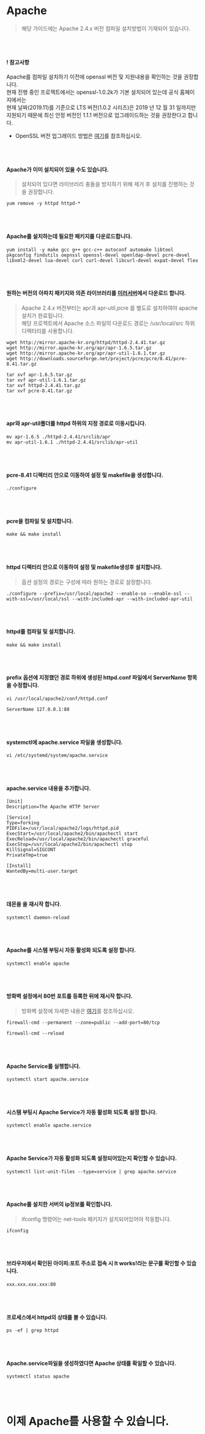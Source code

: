 # Apache
> 해당 가이드에는 Apache 2.4.x 버전 컴파일 설치방법이 기재되어 있습니다.

<br/>
<br/>

#### ! 참고사항
Apache를 컴파일 설치하기 이전에 openssl 버전 및 지원내용을 확인하는 것을 권장합니다.  
현재 진행 중인 프로젝트에서는 openssl-1.0.2k가 기본 설치되어 있는데 공식 홈페이지에서는  
현재 날짜(2019.11)를 기준으로 LTS 버전(1.0.2 시리즈)은 2019 년 12 월 31 일까지만  
지원되기 때문에 최신 안정 버전인 1.1.1 버전으로 업그레이드하는 것을 권장한다고 합니다.  
- OpenSSL 버전 업그레이드 방법은 [여기](https://github.com/ionio-dev/Dev-Docs/blob/master/CentOS-Linux-release-7.7.1908-(Core)-DVD/guide/preferences/openssl_settings.md)를 참조하십시오.

<br/>
<br/>

#### Apache가 이미 설치되어 있을 수도 있습니다.
> 설치되어 있다면 라이브러리 충돌을 방지하기 위해 제거 후 설치를 진행하는 것을 권장합니다.
```
yum remove -y httpd httpd-*
```

<br/>
<br/>

#### Apache를 설치하는데 필요한 패키지를 다운로드합니다.
```
yum install -y make gcc g++ gcc-c++ autoconf automake libtool pkgconfig findutils oepnssl openssl-devel openldap-devel pcre-devel libxml2-devel lua-devel curl curl-devel libcurl-devel expat-devel flex
```

<br/>
<br/>

#### 원하는 버전의 아파치 패키지와 의존 라이브러리를 [미러서버](http://mirror.apache-kr.org/)에서 다운로드 합니다.
> Apache 2.4.x 버전부터는 apr과 apr-util,pcre 를 별도로 설치하여야 apache 설치가 완료됩니다.  
해당 프로젝트에서 Apache 소스 파일의 다운로드 경로는 /usr/local/src 하위 디렉터리를 사용합니다.
```
wget http://mirror.apache-kr.org/httpd/httpd-2.4.41.tar.gz
wget http://mirror.apache-kr.org/apr/apr-1.6.5.tar.gz
wget http://mirror.apache-kr.org/apr/apr-util-1.6.1.tar.gz
wget http://downloads.sourceforge.net/project/pcre/pcre/8.41/pcre-8.41.tar.gz
```
```
tar xvf apr-1.6.5.tar.gz
tar xvf apr-util-1.6.1.tar.gz
tar xvf httpd-2.4.41.tar.gz
tar xvf pcre-8.41.tar.gz
```

<br/>
<br/>

#### apr와 apr-util폴더를 httpd 하위의 지정 경로로 이동시킵니다.
```
mv apr-1.6.5 ./httpd-2.4.41/srclib/apr
mv apr-util-1.6.1 ./httpd-2.4.41/srclib/apr-util
```

<br/>
<br/>

#### pcre-8.41 디렉터리 안으로 이동하여 설정 및 makefile을 생성합니다.
```
./configure
```

<br/>
<br/>

#### pcre을 컴파일 및 설치합니다.
```
make && make install
```

<br/>
<br/>

#### httpd 디렉터리 안으로 이동하여 설정 및 makefile생성후 설치합니다.
> 옵션 설정의 경로는 구성에 따라 원하는 경로로 설정합니다.
```
./configure --prefix=/usr/local/apache2 --enable-so --enable-ssl --with-ssl=/usr/local/ssl --with-included-apr --with-included-apr-util
```

<br/>
<br/>

#### httpd를 컴파일 및 설치합니다.
```
make && make install
```

<br/>
<br/>

#### prefix 옵션에 지정했던 경로 하위에 생성된 httpd.conf 파일에서 ServerName 항목을 수정합니다.
```
vi /usr/local/apache2/conf/httpd.conf
```
```
ServerName 127.0.0.1:80
```

<br/>
<br/>

#### systemctl에 apache.service 파일을 생성합니다.
```
vi /etc/systemd/system/apache.service
```

<br/>
<br/>

#### apache.service 내용을 추가합니다.
```
[Unit]
Description=The Apache HTTP Server

[Service]
Type=forking
PIDFile=/usr/local/apache2/logs/httpd.pid
ExecStart=/usr/local/apache2/bin/apachectl start
ExecReload=/usr/local/apache2/bin/apachectl graceful
ExecStop=/usr/local/apache2/bin/apachectl stop
KillSignal=SIGCONT
PrivateTmp=true

[Install]
WantedBy=multi-user.target
```

<br/>
<br/>

#### 데몬을 을 재시작 합니다.
```
systemctl daemon-reload
```

<br/>
<br/>

#### Apache를 시스템 부팅시 자동 활성화 되도록 설정 합니다.
```
systemctl enable apache
```

<br/>
<br/>

#### 방화벽 설정에서 80번 포트를 등록한 뒤에 재시작 합니다.
> 방화벽 설정에 자세한 내용은 [여기](https://github.com/ionio-dev/Dev-Docs/blob/master/OperatingSystem/Linux/Redhet/CentOS/CentOS-Linux-release-7.7.1908-(Core)-DVD/Reference/Firewall/Firewall_Guide.md)를 참조하십시오.
```
firewall-cmd --permanent --zone=public --add-port=80/tcp
```
```
firewall-cmd --reload
```

<br/>
<br/>

#### Apache Service를 실행합니다.
```
systemctl start apache.service
```

<br/>
<br/>

#### 시스템 부팅시 Apache Service가 자동 활성화 되도록 설정 합니다.
```
systemctl enable apache.service
```

<br/>
<br/>

#### Apache Service가 자동 활성화 되도록 설정되어있는지 확인할 수 있습니다.
```
systemctl list-unit-files --type=service | grep apache.service
```

<br/>
<br/>

#### Apache를 설치한 서버의 ip정보를 확인합니다.
> ifconfig 명령어는 net-tools 패키지가 설치되어있어야 작동합니다.  
```
ifconfig
```

<br/>
<br/>

#### 브라우저에서 확인된 아이피:포트 주소로 접속 시 It works!라는 문구를 확인할 수 있습니다.
```
xxx.xxx.xxx.xxx:80
```

<br/>
<br/>

#### 프로세스에서 httpd의 상태를 볼 수 있습니다.
```
ps -ef | grep httpd
```

<br/>
<br/>

#### Apache.service파일을 생성하였다면 Apache 상태를 확일할 수 있습니다.
```
systemctl status apache
```

<br/>
<br/>

# 이제 Apache를 사용할 수 있습니다.
<br/>
